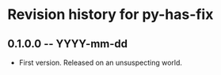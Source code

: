 # Revision history for py-has-fix

## 0.1.0.0 -- YYYY-mm-dd

* First version. Released on an unsuspecting world.
